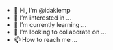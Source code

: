- 👋 Hi, I’m @idaklemp
- 👀 I’m interested in ...
- 🌱 I’m currently learning ...
- 💞️ I’m looking to collaborate on ...
- 📫 How to reach me ...

<!---
idaklemp/idaklemp is a ✨ special ✨ repository because its `README.md` (this file) appears on your GitHub profile.
You can click the Preview link to take a look at your changes.
--->
